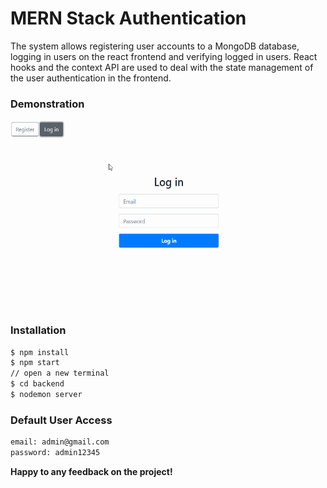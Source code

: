 # MERN Stack Authentication
The system allows registering user accounts to a MongoDB database, logging in users on the react frontend and verifying logged in users. React hooks and the context API are used to deal with the state management of the user authentication in the frontend.

### Demonstration 
<img src="https://github.com/yuliya-sharapa/login-challenge/blob/master/src/assets/login.gif" width="575" height="300" />


### Installation

```sh
$ npm install
$ npm start
// open a new terminal
$ cd backend
$ nodemon server
```

### Default User Access
```sh
email: admin@gmail.com
password: admin12345
```


**Happy to any feedback on the project!**

